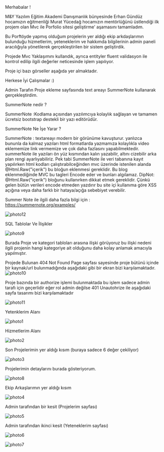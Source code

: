 Merhabalar ! 

M&Y Yazılım Eğitim Akademi Danışmanlık bünyesinde Erhan Gündüz hocamızın eğitmenliği Murat Yücedağ hocamızın mentörlüğünü üstlendiği ilk projem olan Mvc ile Porfolio sitesi geliştirme' aşamasını tamamladım.

Bu Porftöyde yapmış olduğum projelerin yer aldığı ekip arkdaşlarımın bulunduğu hizmetlerim, yeteneklerim  ve hakkımda bilgilerinin admin paneli aracılığıyla yönetilerek gerçekleştirilen bir sistem geliştirdik.

Projede Mvc Yaklaşımını kullandık, ayrıca entityler fluent validasyon ile kontrol edilip ilgili değerler neticesinde işlem yapılıyor.

Proje içi bazı görseller aşağıda yer almaktadır.

Herkese İyi Çalışmalar :)

Admin Tarafın Proje ekleme sayfasında text areayı SummerNote kullanarak gerçekleştirdim.

SummerNote nedir ?

SummerNote :Kodlama açısından yazılımcıya kolaylık sağlayan ve tamamen ücretsiz bootstrap destekli bir yazı editörüdür.

SummerNote Ne İşe Yarar ?

SummerNote : textareayı modern bir görünüme kavuşturur. yanlızca bununla da kalmaz yazıları html formatlarda yazmamıza kolaylıkla video eklememize link vermemize ve çok daha fazlasını yapabilmektedir.
summerNote ile yazıları ön yüz kısmından kalın yazabilir, altını cizebilir arka plan rengi ayarlıyabiliriz.
Pek tabi SummerNote ile veri tabanına kayıt yapılırken html kodları çalıştırabilceğinden mvc üzerinde istenilen alanda @Html.Raw("içerik") bu bloğun eklenmesi gereklidir. Bu blog eklenmediğinde MVC bu tagleri Encode eder ve bunları algılamaz. 
DipNot: @Html.Raw("içerik") bloğunu kullanırken dikkat etmek gereklidir. Çünkü gelen bütün verileri encode etmeden yazdırır bu site içi kullanıma göre XSS açığına veya daha farklı bir hataya/açığa sebebiyet verebilir.

Summer Note ile ilgili daha fazla bilgi için : https://summernote.org/examples/

![photo12](https://github.com/Sinantosun/PortfolioSinanTosun/assets/145317724/afde1c3f-5c3e-497e-8080-0709bde66e9f)

SQL Tablolar Ve İlişikler

![photo9](https://github.com/Sinantosun/PortfolioSinanTosun/assets/145317724/3d4ebc60-eb68-42b4-8424-439ce6fddd84)

Burada Proje ve kategori tabloları arasına ilişki görüyoruz bu ilişki nedeni ilgili projenin hangi kategoriye ait olduğunu daha kolay anlamak amacıyla yapılmıştır.


Projede Bulunan 404 Not Found Page sayfası sayesinde proje bütünü içinde bir kaynak/url bulunmadığında aşağıdaki gibi bir ekran bizi karşılamaktadır.
![photo10](https://github.com/Sinantosun/PortfolioSinanTosun/assets/145317724/68715819-1f23-4e84-94ca-d4c02febd487)


Proje bazında bir authorize işlemi bulunmaktada bu işlem sadece admin tarafı için geçerlidir eğer rol admin değilse 401 Unautohrize ile aşağıdaki sayfa tasarımı bizi karşılamaktadır

![photo11](https://github.com/Sinantosun/PortfolioSinanTosun/assets/145317724/cb96efc1-b460-4d63-affe-263fe3bf9596)


Yetenklerim Alanı 

![photo1](https://github.com/Sinantosun/PortfolioSinanTosun/assets/145317724/dfe5ed44-1046-46b1-88a7-106065986009)

Hizmetlerim Alanı

![photo2](https://github.com/Sinantosun/PortfolioSinanTosun/assets/145317724/da1adac3-c7c0-400b-939b-fc1d36efd727)

Son Projelerimin yer aldığı kısım (buraya sadece 6 değer çekiliyor)

![photo3](https://github.com/Sinantosun/PortfolioSinanTosun/assets/145317724/94830bda-9266-4ac3-8701-2b64f2154ed5)

Projelerimin detaylarını burada gösteriyorum.

![photo8](https://github.com/Sinantosun/PortfolioSinanTosun/assets/145317724/52664d41-e652-4cd4-bc2d-054c619234c4)

Ekip Arkaşlarımın yer aldığı kısım

![photo4](https://github.com/Sinantosun/PortfolioSinanTosun/assets/145317724/ec68d28b-2b7f-4cc2-87f0-37b6851daa77)

Admin tarafından bir kesit (Projelerim sayfası)

![photo5](https://github.com/Sinantosun/PortfolioSinanTosun/assets/145317724/65bac980-c502-43b8-9b2a-1331ecc1d7ab)

Admin tarafından ikinci kesit (Yeteneklerim sayfası)

![photo6](https://github.com/Sinantosun/PortfolioSinanTosun/assets/145317724/b6a889bf-e19a-4012-aff0-216c2ec9aec2)

![photo7](https://github.com/Sinantosun/PortfolioSinanTosun/assets/145317724/263672c7-25db-4022-a5db-1fb1ebffe7ea)
